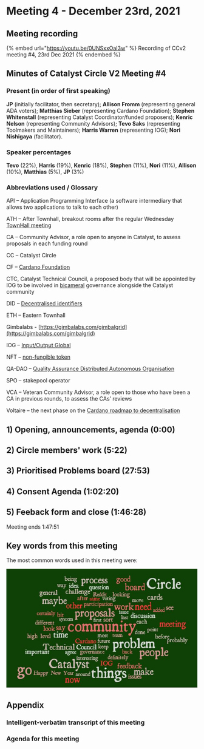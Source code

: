 # Meeting 4 - December 23rd, 2021

## Meeting recording

{% embed url="https://youtu.be/0UNSxxOaI3w" %}
Recording of CCv2 meeting #4, 23rd Dec 2021
{% endembed %}

## Minutes of Catalyst Circle V2 Meeting #4

### Present (in order of first speaking)

**JP** (initially facilitator, then secretary); **Allison Fromm** (representing general ADA voters); **Matthias Sieber** (representing Cardano Foundation); **Stephen Whitenstall** (representing Catalyst Coordinator/funded proposers); **Kenric Nelson** (representing Community Advisors); **Tevo Saks** (representing Toolmakers and Maintainers); **Harris Warren** (representing IOG); **Nori Nishigaya** (facilitator).

### Speaker percentages

**Tevo** (22%), **Harris** (19%), **Kenric** (18%), **Stephen** (11%), **Nori** (11%), **Allison** (10%), **Matthias** (5%), **JP** (3%)

### Abbreviations used / Glossary

API – Application Programming Interface (a software intermediary that allows two applications to talk to each other)

ATH – After Townhall, breakout rooms after the regular Wednesday [TownHall meeting](https://bit.ly/3rCicSR)

CA – Community Advisor, a role open to anyone in Catalyst, to assess proposals in each funding round

CC – Catalyst Circle

CF – [Cardano Foundation](https://cardanofoundation.org)

CTC, Catalyst Technical Council,  a proposed body that will be appointed by IOG to be involved in [bicameral](https://en.wikipedia.org/wiki/Bicameralism) governance alongside the Catalyst community

DID – [Decentralised identifiers](https://en.wikipedia.org/wiki/Decentralized\_identifiers)

ETH – Eastern Townhall

Gimbalabs - [https://gimbalabs.com/gimbalgrid](https://gimbalabs.com/gimbalgrid)

IOG – [Input/Output Global](https://iohk.io)

NFT – [non-fungible token](https://en.wikipedia.org/wiki/Non-fungible\_token)

QA-DAO –  [Quality Assurance Distributed Autonomous Organisation](https://quality-assurance-dao.github.io)

SPO – stakepool operator

VCA – Veteran Community Advisor, a role open to those who have been a CA in previous rounds, to assess the CAs’ reviews

Voltaire – the next phase on the [Cardano roadmap to decentralisation](https://roadmap.cardano.org/en/voltaire/)

## 1) Opening, announcements, agenda (0:00)

## 2) Circle members' work (5:22)

## 3) Prioritised Problems board (27:53)

## 4) Consent Agenda (1:02:20)

## 5) Feeback form and close (1:46:28)

Meeting ends 1:47:51

## Key words from this meeting

The most common words used in this meeting were:

![](<../.gitbook/assets/frequentword mtg4.JPG>)

## Appendix

### Intelligent-verbatim transcript of this meeting

### Agenda for this meeting
